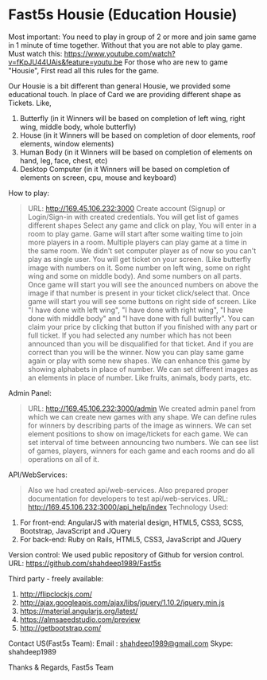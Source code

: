 # Fast5s Housie (Education Housie)
Most important: You need to play in group of 2 or more and join same game in 1 minute of time together. Without that you are not able to play game.
Must watch this: https://www.youtube.com/watch?v=fKpJU44UAis&feature=youtu.be
For those who are new to game "Housie", First read all this rules for the game.

Our Housie is a bit different than general Housie, we provided some educational touch. In place of Card we are providing different shape as Tickets. Like,
1) Butterfly (in it Winners will be based on completion of left wing, right wing, middle body, whole butterfly)
2) House (in it Winners will be based on completion of door elements, roof elements, window elements)
3) Human Body (in it Winners will be based on completion of elements on hand, leg, face, chest, etc)
4) Desktop Computer (in it Winners will be based on completion of elements on screen, cpu, mouse and keyboard)

How to play:
> URL: http://169.45.106.232:3000
> Create account (Signup) or Login/Sign-in with created credentials.
> You will get list of games different shapes
> Select any game and click on play, You will enter in a room to play game. Game will start after some waiting time to join more players in a room.
> Multiple players can play game at a time in the same room. We didn't set computer player as of now so you can't play as single user. 
> You will get ticket on your screen. (Like butterfly image with numbers on it. Some number on left wing, some on right wing and some on middle body). And some numbers on all parts. Once game will start you will see the anounced numbers on above the image if that number is present in your ticket click/select that.
> Once game will start you will see some buttons on right side of screen. Like "I have done with left wing", "I have done with right wing", "I have done with middle body" and "I have done with full butterfly". You can claim your price by clicking that button if you finished with any part or full ticket. If you had selected any number which has not been announced than you will be disqualified for that ticket. And if you are correct than you will be the winner.
> Now you can play same game again or play with some new shapes.
> We can enhance this game by showing alphabets in place of number. We can set different images as an elements in place of number. Like fruits, animals, body parts, etc.

Admin Panel:
> URL: http://169.45.106.232:3000/admin
> We created admin panel from which we can create new games with any shape. 
> We can define rules for winners by describing parts of the image as winners. We can set element positions to show on image/tickets for each game.
> We can set interval of time between announcing two numbers.
> We can see list of games, players, winners for each game and each rooms and do all operations on all of it.

API/WebServices:
> Also we had created api/web-services.
> Also prepared proper documentation for developers to test api/web-services.
> URL: http://169.45.106.232:3000/api_help/index
Technology Used:
1) For front-end: AngularJS with material design, HTML5, CSS3, SCSS, Bootstrap, JavaScript and JQuery
2) For back-end: Ruby on Rails, HTML5, CSS3, JavaScript and JQuery

Version control: 
We used public repository of Github for version control. 
URL: https://github.com/shahdeep1989/Fast5s

Third party - freely available:
1) http://flipclockjs.com/
2) http://ajax.googleapis.com/ajax/libs/jquery/1.10.2/jquery.min.js
3) https://material.angularjs.org/latest/
4) https://almsaeedstudio.com/preview
5) http://getbootstrap.com/

Contact US(Fast5s Team):
Email : shahdeep1989@gmail.com
Skype: shahdeep1989

Thanks & Regards,
Fast5s Team

